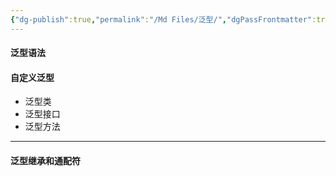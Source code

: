 ```yaml
---
{"dg-publish":true,"permalink":"/Md Files/泛型/","dgPassFrontmatter":true}
---
```


#### 泛型语法

#### 自定义泛型
- 泛型类
- 泛型接口
- 泛型方法
---
#### 泛型继承和通配符